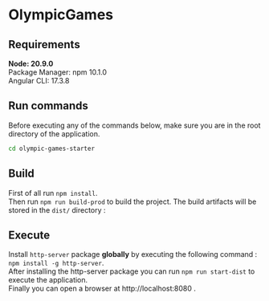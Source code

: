 # OlympicGames

## Requirements
**Node: 20.9.0**\
Package Manager: npm 10.1.0\
Angular CLI: 17.3.8

## Run commands
Before executing any of the commands below, make sure you are in the root directory of the application.
```bash
cd olympic-games-starter
```

## Build
First of all run `npm install`.\
Then run `npm run build-prod` to build the project. The build artifacts will be stored in the `dist/` directory :

## Execute
Install `http-server` package **globally** by executing the following command : `npm install -g http-server`.\
After installing the http-server package you can run `npm run start-dist` to execute the application.\
Finally you can open a browser at http://localhost:8080 .
